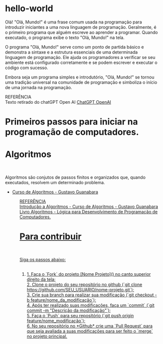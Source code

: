 # hello-world

<p>Olá! "Olá, Mundo!" é uma frase comum usada na programação para introduzir iniciantes a uma nova linguagem de programação. Geralmente, é o primeiro programa que alguém escreve ao aprender a programar. Quando executado, o programa exibe o texto "Olá, Mundo!" na tela.

O programa "Olá, Mundo!" serve como um ponto de partida básico e demonstra a sintaxe e a estrutura essenciais de uma determinada linguagem de programação. Ele ajuda os programadores a verificar se seu ambiente está configurado corretamente e se podem escrever e executar o código com sucesso.

Embora seja um programa simples e introdutório, "Olá, Mundo!" se tornou uma tradição universal na comunidade de programação e simboliza o início de uma jornada na programação.</p>

<p>REFERÊNCIA<br>
  Texto retirado do chatGPT Open AI
  <a href="https://chat.openai.com/">ChatGPT OpenAI<a>



<h1>Primeiros passos para iniciar na programação de computadores.</h1>

<h1>Algoritmos</h1><br>
<p>Algoritmos são conjutos de passos finitos e organizados que, quando executados, resolvem um determinado problema.</p>
<ul><li><a href="https://www.youtube.com/watch?v=8mei6uVttho&list=PLHz_AreHm4dmSj0MHol_aoNYCSGFqvfXV">Curso de Algoritmos - Gustavo Guanabara</li><ul>


<p>REFERÊNCIA<br>
  Introdução a Algoritmos - Curso de Algoritmos - Gustavo Guanabara<br>
  Livro Algoritmos - Lógica para Desenvolvimento de Programação de Computadores.</p>



<h1>Para contribuir</h1><br>
<p>Siga os passos abaixo:<br><br>
<ol>
  <li>
1. Faça o `Fork` do projeto [Nome Projeto](<https://github.com/nome-usuario/nome-projeto.git>) no canto superior direito da tela;<br>
2. Clone o projeto do seu repositório no github (`git clone https://github.com/SEU_USUARIO/nome-projeto.git`);<br>
3. Crie sua branch para realizar sua modificação (`git checkout -b feature/nome_da_modificação`);<br>
4. Após ter realizado suas modificações, faça um `commit` (`git commit -m "Descrição da modificação"`);<br>
5. Faça o `Push` para seu repositório (`git push origin feature/nome_modificação`);<br>
6. No seu repositório no *Github* crie uma `Pull Request` para que seja avaliada a suas modificações para ser feito o `merge` no projeto principal.</p>
  </li>
</ol>

